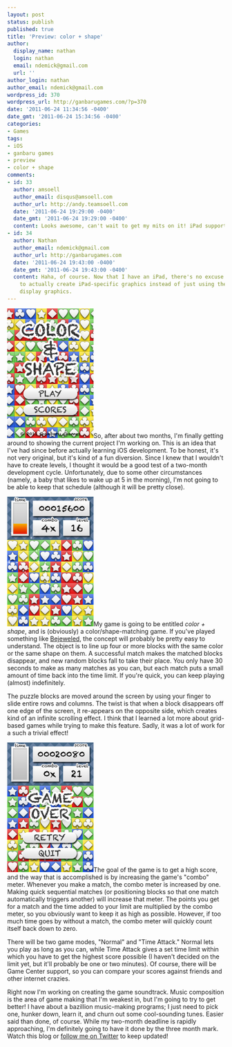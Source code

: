 ```yaml
---
layout: post
status: publish
published: true
title: 'Preview: color + shape'
author:
  display_name: nathan
  login: nathan
  email: ndemick@gmail.com
  url: ''
author_login: nathan
author_email: ndemick@gmail.com
wordpress_id: 370
wordpress_url: http://ganbarugames.com/?p=370
date: '2011-06-24 11:34:56 -0400'
date_gmt: '2011-06-24 15:34:56 -0400'
categories:
- Games
tags:
- iOS
- ganbaru games
- preview
- color + shape
comments:
- id: 33
  author: amsoell
  author_email: disqus@amsoell.com
  author_url: http://andy.teamsoell.com
  date: '2011-06-24 19:29:00 -0400'
  date_gmt: '2011-06-24 19:29:00 -0400'
  content: Looks awesome, can't wait to get my mits on it! iPad support?
- id: 34
  author: Nathan
  author_email: ndemick@gmail.com
  author_url: http://ganbarugames.com
  date: '2011-06-24 19:43:00 -0400'
  date_gmt: '2011-06-24 19:43:00 -0400'
  content: Haha, of course. Now that I have an iPad, there's no excuse. I'm going
    to actually create iPad-specific graphics instead of just using the @2x Retina
    display graphics.
---
```

<p><a href="/assets/uploads/2011/06/title.png"><img src="/assets/uploads/2011/06/title-200x300.png" alt="" title="color + shape: title" width="200" height="300" class="alignright size-medium wp-image-373" /></a>So, after about two months, I'm finally getting around to showing the current project I'm working on. This is an idea that I've had since before actually learning iOS development. To be honest, it's not very original, but it's kind of a fun diversion. Since I knew that I wouldn't have to create levels, I thought it would be a good test of a two-month development cycle. Unfortunately, due to some other circumstances (namely, a baby that likes to wake up at 5 in the morning), I'm not going to be able to keep that schedule (although it will be pretty close).</p>
<p><a href="/assets/uploads/2011/06/gameplay.png"><img src="/assets/uploads/2011/06/gameplay-200x300.png" alt="" title="color + shape: gameplay" width="200" height="300" class="alignleft size-medium wp-image-372" /></a>My game is going to be entitled <em>color + shape</em>, and is (obviously) a color/shape-matching game. If you've played something like <a href="http://en.wikipedia.org/wiki/Bejeweled">Bejeweled</a>, the concept will probably be pretty easy to understand. The object is to line up four or more blocks with the same color or the same shape on them. A successful match makes the matched blocks disappear, and new random blocks fall to take their place. You only have 30 seconds to make as many matches as you can, but each match puts a small amount of time back into the time limit. If you're quick, you can keep playing (almost) indefinitely.</p>
<p>The puzzle blocks are moved around the screen by using your finger to slide entire rows and columns. The twist is that when a block disappears off one edge of the screen, it re-appears on the opposite side, which creates kind of an infinite scrolling effect. I think that I learned a lot more about grid-based games while trying to make this feature. Sadly, it was a lot of work for a such a trivial effect!</p>
<p><a href="/assets/uploads/2011/06/game-over.png"><img src="/assets/uploads/2011/06/game-over-200x300.png" alt="" title="color + shape: game over" width="200" height="300" class="alignright size-medium wp-image-371" /></a>The goal of the game is to get a high score, and the way that is accomplished is by increasing the game's "combo" meter. Whenever you make a match, the combo meter is increased by one. Making quick sequential matches (or positioning blocks so that one match automatically triggers another) will increase that meter. The points you get for a match and the time added to your limit are multiplied by the combo meter, so you obviously want to keep it as high as possible. However, if too much time goes by without a match, the combo meter will quickly count itself back down to zero.</p>
<p>There will be two game modes, "Normal" and "Time Attack." Normal lets you play as long as you can, while Time Attack gives a set time limit within which you have to get the highest score possible (I haven't decided on the limit yet, but it'll probably be one or two minutes). Of course, there will be Game Center support, so you can compare your scores against friends and other internet crazies. </p>
<p>Right now I'm working on creating the game soundtrack. Music composition is the area of game making that I'm weakest in, but I'm going to try to get better! I have about a bazillion music-making programs; I just need to pick one, hunker down, learn it, and churn out some cool-sounding tunes. Easier said than done, of course. While my two-month deadline is rapidly approaching, I'm definitely going to have it done by the three month mark. Watch this blog or <a href="http://twitter.com/#!/ganbarugames">follow me on Twitter</a> to keep updated!</p>
